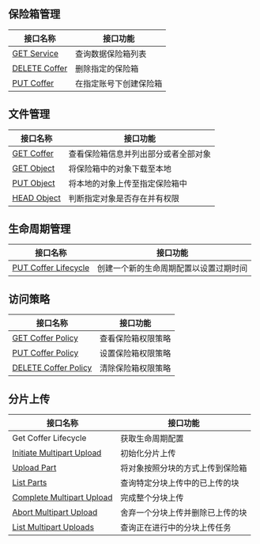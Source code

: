 ## 保险箱管理

接口名称 | 接口功能
----- | ---
[GET Service](https://cloud.tencent.com/document/product/1232/44718) | 查询数据保险箱列表|
[DELETE Coffer](https://cloud.tencent.com/document/product/1232/44721) | 删除指定的保险箱|
[PUT Coffer](https://cloud.tencent.com/document/product/1232/44720) | 在指定账号下创建保险箱|

## 文件管理

接口名称 | 接口功能
----- | ---
[GET Coffer](https://cloud.tencent.com/document/product/1232/44729) | 查看保险箱信息并列出部分或者全部对象|
[GET Object](https://cloud.tencent.com/document/product/1232/44722) | 将保险箱中的对象下载至本地|
[PUT Object](https://cloud.tencent.com/document/product/1232/44723) | 将本地的对象上传至指定保险箱中|
[HEAD Object](https://cloud.tencent.com/document/product/1232/44724)| 判断指定对象是否存在并有权限|

## 生命周期管理

接口名称 | 接口功能
----- | ---
[PUT Coffer Lifecycle](https://cloud.tencent.com/document/product/1232/44732) | 创建一个新的生命周期配置以设置过期时间|

## 访问策略

接口名称 | 接口功能
----- | ---
[GET Coffer Policy](https://cloud.tencent.com/document/product/1232/44735) | 查看保险箱权限策略|
[PUT Coffer Policy ](https://cloud.tencent.com/document/product/1232/44736)| 设置保险箱权限策略|
[DELETE Coffer Policy](https://cloud.tencent.com/document/product/1232/44734) | 清除保险箱权限策略|

## 分片上传

接口名称 | 接口功能
----- | ---
Get Coffer Lifecycle | 获取生命周期配置|
[Initiate Multipart Upload](https://cloud.tencent.com/document/product/1232/44677) | 初始化分片上传 |
[Upload Part](https://cloud.tencent.com/document/product/1232/44742) | 将对象按照分块的方式上传到保险箱|
[List Parts](https://cloud.tencent.com/document/product/1232/44741) | 查询特定分块上传中的已上传的块|
[Complete Multipart Upload](https://cloud.tencent.com/document/product/1232/44739) | 完成整个分块上传 |
[Abort Multipart Upload](https://cloud.tencent.com/document/product/1232/44738) | 舍弃一个分块上传并删除已上传的块|
[List Multipart Uploads](https://cloud.tencent.com/document/product/1232/44740) | 查询正在进行中的分块上传任务|